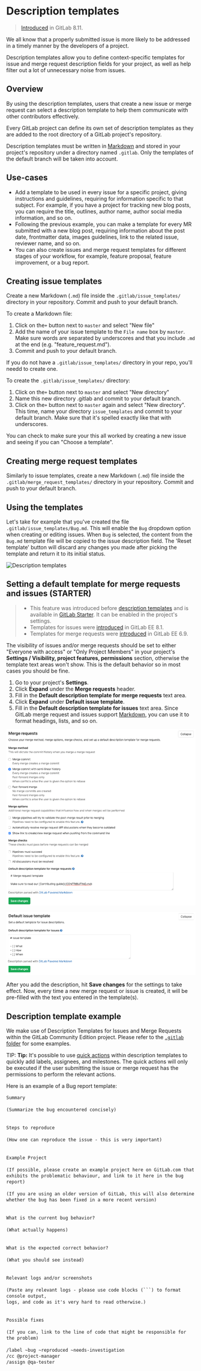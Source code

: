 # Description templates

>[Introduced](https://gitlab.com/gitlab-org/gitlab-foss/-/merge_requests/4981) in GitLab 8.11.

We all know that a properly submitted issue is more likely to be addressed in
a timely manner by the developers of a project.

Description templates allow you to define context-specific templates for issue
and merge request description fields for your project, as well as help filter
out a lot of unnecessary noise from issues.

## Overview

By using the description templates, users that create a new issue or merge
request can select a description template to help them communicate with other
contributors effectively.

Every GitLab project can define its own set of description templates as they
are added to the root directory of a GitLab project's repository.

Description templates must be written in [Markdown](../markdown.md) and stored
in your project's repository under a directory named `.gitlab`. Only the
templates of the default branch will be taken into account.

## Use-cases

- Add a template to be used in every issue for a specific project,
  giving instructions and guidelines, requiring for information specific to that subject.
  For example, if you have a project for tracking new blog posts, you can require the
  title, outlines, author name, author social media information, and so on.
- Following the previous example, you can make a template for every MR submitted
  with a new blog post, requiring information about the post date, frontmatter data,
  images guidelines, link to the related issue, reviewer name, and so on.
- You can also create issues and merge request templates for different
  stages of your workflow, for example, feature proposal, feature improvement, or a bug report.

## Creating issue templates

Create a new Markdown (`.md`) file inside the `.gitlab/issue_templates/`
directory in your repository. Commit and push to your default branch.

To create a Markdown file: 
 1. Click on the`+` button next to `master` and select "New file"
 1. Add the name of your issue template to the `File name` box by `master`. Make sure words are separated by underscores and that you include `.md` at the end (e.g. "feature_request.md").
 3. Commit and push to your default branch.

If you do not have a `.gitlab/issue_templates/` directory in your repo, you'll needd to create one. 

To create the `.gitlab/issue_templates/` directory: 
 1. Click on the`+` button next to `master` and select "New directory"
 1. Name this new directory .gitlab and commit to your default branch. 
 1. Click on the`+` button next to `master` again and select "New directory". This time, name your directory `issue_templates` and commit to your default branch. Make sure that it's spelled exactly like that with underscores. 

You can check to make sure your this all worked by creating a new issue and seeing if you can "Choose a template".

## Creating merge request templates

Similarly to issue templates, create a new Markdown (`.md`) file inside the
`.gitlab/merge_request_templates/` directory in your repository. Commit and
push to your default branch.

## Using the templates

Let's take for example that you've created the file `.gitlab/issue_templates/Bug.md`.
This will enable the `Bug` dropdown option when creating or editing issues. When
`Bug` is selected, the content from the `Bug.md` template file will be copied
to the issue description field. The 'Reset template' button will discard any
changes you made after picking the template and return it to its initial status.

![Description templates](img/description_templates.png)

## Setting a default template for merge requests and issues  **(STARTER)**

> - This feature was introduced before [description templates](#overview) and is available in [GitLab Starter](https://about.gitlab.com/pricing/). It can be enabled in the project's settings.
> - Templates for issues were [introduced](https://gitlab.com/gitlab-org/gitlab/-/merge_requests/28) in GitLab EE 8.1.
> - Templates for merge requests were [introduced](https://gitlab.com/gitlab-org/gitlab/commit/7478ece8b48e80782b5465b96c79f85cc91d391b) in GitLab EE 6.9.

The visibility of issues and/or merge requests should be set to either "Everyone
with access" or "Only Project Members" in your project's **Settings / Visibility, project features, permissions** section, otherwise the
template text areas won't show. This is the default behavior so in most cases
you should be fine.

1. Go to your project's **Settings**.
1. Click **Expand** under the **Merge requests** header.
1. Fill in the **Default description template for merge requests** text area.
1. Click **Expand** under **Default issue template**.
1. Fill in the **Default description template for issues** text area.
   Since GitLab merge request and issues support [Markdown](../markdown.md), you can use it to format
   headings, lists, and so on.

![Default merge request description templates](img/description_templates_merge_request_settings.png)

![Default issue description templates](img/description_templates_issue_settings.png)

After you add the description, hit **Save changes** for the settings to take
effect. Now, every time a new merge request or issue is created, it will be
pre-filled with the text you entered in the template(s).

## Description template example

We make use of Description Templates for Issues and Merge Requests within the GitLab Community
Edition project. Please refer to the [`.gitlab` folder](https://gitlab.com/gitlab-org/gitlab/tree/master/.gitlab)
for some examples.

TIP: **Tip:**
It's possible to use [quick actions](quick_actions.md) within description templates to quickly add
labels, assignees, and milestones. The quick actions will only be executed if the user submitting
the issue or merge request has the permissions to perform the relevant actions.

Here is an example of a Bug report template:

```plaintext
Summary

(Summarize the bug encountered concisely)


Steps to reproduce

(How one can reproduce the issue - this is very important)


Example Project

(If possible, please create an example project here on GitLab.com that exhibits the problematic behaviour, and link to it here in the bug report)

(If you are using an older version of GitLab, this will also determine whether the bug has been fixed in a more recent version)


What is the current bug behavior?

(What actually happens)


What is the expected correct behavior?

(What you should see instead)


Relevant logs and/or screenshots

(Paste any relevant logs - please use code blocks (```) to format console output,
logs, and code as it's very hard to read otherwise.)


Possible fixes

(If you can, link to the line of code that might be responsible for the problem)

/label ~bug ~reproduced ~needs-investigation
/cc @project-manager
/assign @qa-tester
```
